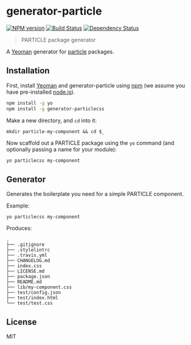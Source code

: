# generator-particle
[![NPM version][npm-image]][npm-url] [![Build Status][travis-image]][travis-url] [![Dependency Status][daviddm-image]][daviddm-url]
> PARTICLE package generator

A [Yeoman](http://yeoman.io/) generator for
[particle](https://github.com/particlecss/particle) packages.

## Installation

First, install [Yeoman](http://yeoman.io) and generator-particle using [npm](https://www.npmjs.com/) (we assume you have pre-installed [node.js](https://nodejs.org/)).

```bash
npm install -g yo
npm install -g generator-particlecss
```

Make a new directory, and `cd` into it:

```
mkdir particle-my-component && cd $_
```

Now scaffold out a PARTICLE package using the `yo` command (and optionally passing
a name for your module):

```bash
yo particlecss my-component
```

## Generator

Generates the boilerplate you need for a simple PARTICLE component.

Example:

```
yo particlecss my-component
```

Produces:

```
.
├── .gitignore
├── .stylelintrc
├── .travis.yml
├── CHANGELOG.md
├── index.css
├── LICENSE.md
├── package.json
├── README.md
├── lib/my-component.css
├── test/config.json
├── test/index.html
└── test/test.css
```

## License

MIT


[npm-image]: https://badge.fury.io/js/generator-particlecss.svg
[npm-url]: https://npmjs.org/package/generator-particlecss
[travis-image]: https://travis-ci.org/particlecss/generator-particle.svg?branch=master
[travis-url]: https://travis-ci.org/particlecss/generator-particle
[daviddm-image]: https://david-dm.org/particlecss/generator-particle.svg?theme=shields.io
[daviddm-url]: https://david-dm.org/particlecss/generator-particle
